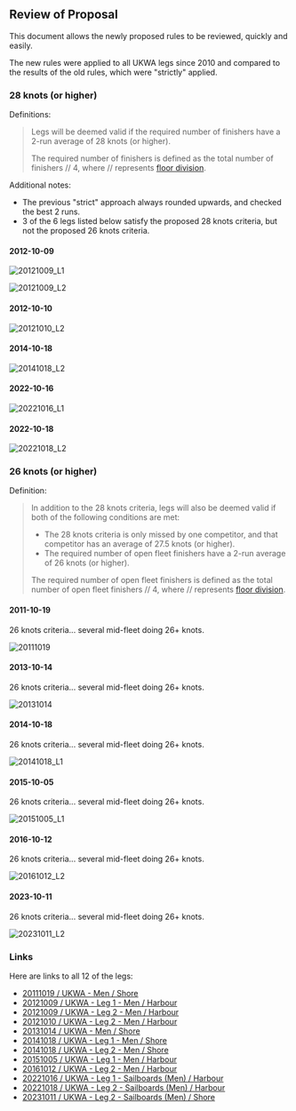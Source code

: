 ## Review of Proposal

This document allows the newly proposed rules to be reviewed, quickly and easily.

The new rules were applied to all UKWA legs since 2010 and compared to the results of the old rules, which were "strictly" applied.



### 28 knots (or higher)

Definitions:

> Legs will be deemed valid if the required number of finishers have a 2-run average of 28 knots (or higher).
>
> The required number of finishers is defined as the total number of finishers // 4, where // represents [floor division](https://www.designgurus.io/answers/detail/what-is-floor-division).

Additional notes:

- The previous "strict" approach always rounded upwards, and checked the best 2 runs.
- 3 of the 6 legs listed below satisfy the proposed 28 knots criteria, but not the proposed 26 knots criteria.



#### 2012-10-09

![20121009_L1](test/20121009_L1.png)

![20121009_L2](test/20121009_L2.png)

#### 2012-10-10

![20121010_L2](test/20121010_L2.png)

#### 2014-10-18

![20141018_L2](test/20141018_L2.png)

#### 2022-10-16

![20221016_L1](test/20221016_L1.png)

#### 2022-10-18

![20221018_L2](test/20221018_L2.png)



### 26 knots (or higher)

Definition:

>  In addition to the 28 knots criteria, legs will also be deemed valid if both of the following conditions are met:
>
> - The 28 knots criteria is only missed by one competitor, and that competitor has an average of 27.5 knots (or higher).
> - The required number of open fleet finishers have a 2-run average of 26 knots (or higher).
> 
> The required number of open fleet finishers is defined as the total number of open fleet finishers // 4, where // represents [floor division](https://www.designgurus.io/answers/detail/what-is-floor-division).



#### 2011-10-19

26 knots criteria... several mid-fleet doing 26+ knots.

![20111019](test/20111019.png)

#### 2013-10-14

26 knots criteria... several mid-fleet doing 26+ knots.

![20131014](test/20131014.png)

#### 2014-10-18

26 knots criteria... several mid-fleet doing 26+ knots.

![20141018_L1](test/20141018_L1.png)

#### 2015-10-05

26 knots criteria... several mid-fleet doing 26+ knots.

![20151005_L1](test/20151005_L1.png)

#### 2016-10-12

26 knots criteria... several mid-fleet doing 26+ knots.

![20161012_L2](test/20161012_L2.png)

#### 2023-10-11

26 knots criteria... several mid-fleet doing 26+ knots.

![20231011_L2](test/20231011_L2.png)



### Links

Here are links to all 12 of the legs:

- [20111019 / UKWA - Men / Shore](https://results.weymouthspeedweek.com/events/2011/20111019/ukwa.html)
- [20121009 / UKWA - Leg 1 - Men / Harbour](https://results.weymouthspeedweek.com/events/2012/20121009/ukwa.html)
- [20121009 / UKWA - Leg 2 - Men / Harbour](https://results.weymouthspeedweek.com/events/2012/20121009/ukwa.html)
- [20121010 / UKWA - Leg 2 - Men / Harbour](https://results.weymouthspeedweek.com/events/2012/20121010/ukwa.html)
- [20131014 / UKWA - Men / Shore](https://results.weymouthspeedweek.com/events/2013/20131014/ukwa.html)
- [20141018 / UKWA - Leg 1 - Men / Shore](https://results.weymouthspeedweek.com/events/2014/20141018/ukwa.html)
- [20141018 / UKWA - Leg 2 - Men / Shore](https://results.weymouthspeedweek.com/events/2014/20141018/ukwa.html)
- [20151005 / UKWA - Leg 1 - Men / Harbour](https://results.weymouthspeedweek.com/events/2015/20151005/ukwa.html)
- [20161012 / UKWA - Leg 2 - Men / Harbour](https://results.weymouthspeedweek.com/events/2016/20161012/ukwa.html)
- [20221016 / UKWA - Leg 1 - Sailboards (Men) / Harbour](https://results.weymouthspeedweek.com/events/2022/20221016/ukwa.html)
- [20221018 / UKWA - Leg 2 - Sailboards (Men) / Harbour](https://results.weymouthspeedweek.com/events/2022/20221018/ukwa.html)
- [20231011 / UKWA - Leg 2 - Sailboards (Men) / Shore](https://results.weymouthspeedweek.com/events/2023/20231011/ukwa.html)



